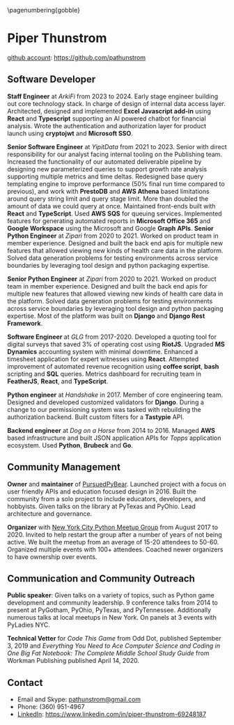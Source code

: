 \pagenumbering{gobble}
# Piper Thunstrom

[github account][github]: https://github.com/pathunstrom

## Software Developer

**Staff Engineer** at *ArkiFi* from 2023 to 2024.
Early stage engineer building out core technology stack. In charge of design of
internal data access layer. Architected, designed and implemented **Excel
Javascript add-in** using **React** and **Typescript** supporting an AI powered
chatbot for financial analysis.
Wrote the authentication and authorization layer for product launch using
**cryptojwt** and **Microsoft SSO**.

**Senior Software Engineer** at *YipitData* from 2021 to 2023.
Senior with direct responsibility for our analyst facing internal tooling on
the Publishing team.
Increased the functionality of our automated deliverable pipeline by designing
new parameterized queries to support growth rate analysis supporting multiple
metrics and time deltas.
Redesigned base query templating engine to improve performance (50% final
run time compared to previous), and work with **PrestoDB** and **AWS Athena**
based limitations around query string limit and query stage limit. More than
doubled the amount of data we could query at once.
Maintained front-ends built with **React** and **TypeScript**.
Used **AWS** **SQS** for queuing services.
Implemented features for generating automated reports in **Microsoft Office 365**
and **Google Workspace** using the Microsoft and Google **Graph APIs**.
**Senior Python Engineer** at *Zipari* from 2020 to 2021. Worked on product team
in member experience. Designed and built the back end apis for multiple new
features that allowed viewing new kinds of health care data in the platform.
Solved data generation problems for testing environments across service boundaries
by leveraging tool design and python packaging expertise.

**Senior Python Engineer** at *Zipari* from 2020 to 2021. Worked on product team
in member experience. Designed and built the back end apis for multiple new
features that allowed viewing new kinds of health care data in the platform.
Solved data generation problems for testing environments across service boundaries
by leveraging tool design and python packaging expertise.
Most of the platform was built on **Django** and **Django Rest Framework**.

**Software Engineer** at *GLG* from 2017-2020. Developed a quoting tool for
digital surveys that saved 3% of operating cost using **RiotJS**. Upgraded **MS
Dynamics** accounting system with minimal downtime. Enhanced a timesheet
application for expert witnesses using **React**. Attempted improvement of
automated revenue recognition using **coffee script**, **bash** scripting and
**SQL** queries. Metrics dashboard for recruiting team in **FeatherJS**,
**React**, and **TypeScript**.

**Python engineer** at *Handshake* in 2017. Member of core engineering team.
Designed and developed customized validators for **Django**. During a change
to our permissioning system was tasked with rebuilding the authorization
backend. Built custom filters for a **Tastypie** API.

**Backend engineer** at *Dog on a Horse* from 2014 to 2016. Managed **AWS**
based infrastructure and built JSON application APIs for *Topps* application
ecosystem. Used **Python**, **Brubeck** and **Go**.

## Community Management

**Owner** and **maintainer** of [PursuedPyBear][ppb]. Launched
project with a focus on user friendly APIs and education focused design in 2016.
Built the community from a solo project to include educators, developers, and
hobbyists. Given talks on the library at PyTexas and PyOhio. Lead architecture
and governance.

**Organizer** with [New York City Python Meetup Group][nycpy] from August 2017
to 2020. Invited to help restart the group after a number of years of not being
active. We built the  meetup from an average of 15-20 attendees to 50-60.
Organized multiple events with 100+ attendees. Coached newer organizers to have
ownership over events.

## Communication and Community Outreach

**Public speaker**: Given talks on a variety of topics, such as Python game
development and community leadership. 9 conference talks from 2014 to present at
PyGotham, PyOhio, PyTexas, and PyTennessee. Additionally numerous talks at local
meetups in New York. On panels at 3 events with PyLadies NYC.

**Technical Vetter** for *Code This Game* from Odd Dot, published September 3,
2019 and *Everything You Need to Ace Computer Science and Coding in One Big Fat
Notebook: The Complete Middle School Study Guide* from Workman Publishing
published April 14, 2020.

## Contact

* Email and Skype: pathunstrom@gmail.com
* Phone: (360) 951-4967
* [LinkedIn][link]: https://www.linkedin.com/in/piper-thunstrom-69248187

[github]: https://github.com/pathunstrom
[link]: https://www.linkedin.com/in/piper-thunstrom-69248187
[nycpy]: https://www.meetup.com/nycpython
[ppb]: https://ppb.dev
